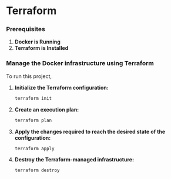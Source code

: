 # Terraform

### Prerequisites

1. **Docker is Running**
2. **Terraform is Installed**

### Manage the Docker infrastructure using Terraform
To run this project,

1. **Initialize the Terraform configuration:**
    ```sh
    terraform init
    ```

2. **Create an execution plan:**
    ```sh
    terraform plan
    ```

3. **Apply the changes required to reach the desired state of the configuration:**
    ```sh
    terraform apply
    ```

4. **Destroy the Terraform-managed infrastructure:**
    ```sh
    terraform destroy
    ```